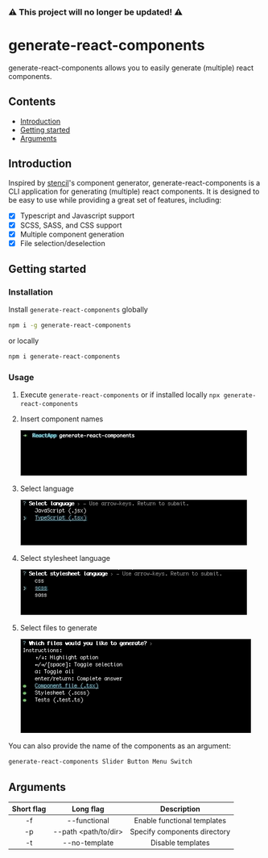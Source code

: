  ### ⚠️ This project will no longer be updated! ⚠️
 
# generate-react-components

 generate-react-components allows you to easily generate (multiple) react
 components.
 
## Contents
 
 * [Introduction](#introduction)
 * [Getting started](#getting-started)
 * [Arguments](#arguments)
 
## Introduction
 
 Inspired by [stencil](http://stenciljs.com/)'s component generator, generate-react-components is a CLI application
 for generating (multiple) react components. It is designed to be easy to use while providing a great set of features,
 including:

- [x] Typescript and Javascript support
- [x] SCSS, SASS, and CSS support
- [x] Multiple component generation
- [x] File selection/deselection
 
## Getting started

### Installation

Install `generate-react-components` globally

```bash
npm i -g generate-react-components
```

or locally
```bash
npm i generate-react-components
```

### Usage

1. Execute `generate-react-components` or if installed locally `npx generate-react-components`

2. Insert component names

    ![Alt names](https://raw.githubusercontent.com/P1NHE4D/create-react-components/master/media/names.gif)

3. Select language

    ![Alt language](https://raw.githubusercontent.com/P1NHE4D/create-react-components/master/media/language.gif)

4. Select stylesheet language

    ![Alt stylesheet](https://raw.githubusercontent.com/P1NHE4D/create-react-components/master/media/stylesheet.gif)

5. Select files to generate

    ![Alt selection](https://raw.githubusercontent.com/P1NHE4D/create-react-components/master/media/selection.gif)

You can also provide the name of the components as an argument:
```bash
generate-react-components Slider Button Menu Switch
```

## Arguments

| Short flag | Long flag             | Description                  |
| :--------: | :--------------------:| :--------------------------: |
| -f         | --functional          | Enable functional templates  |
| -p         | --path <path/to/dir>  | Specify components directory |
| -t         | --no-template         | Disable templates            |

